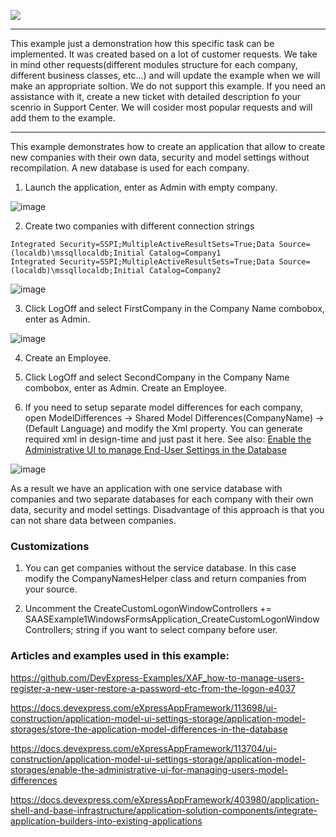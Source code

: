 <!-- default badges list -->
[![](https://img.shields.io/badge/📖_How_to_use_DevExpress_Examples-e9f6fc?style=flat-square)](https://docs.devexpress.com/GeneralInformation/403183)
<!-- default badges end -->

-----
This example just a demonstration how this specific task can be implemented. It was created based on a lot of customer requests. We take in mind other requests(different modules structure for each company, different business classes, etc...) and will update the example when we will make an appropriate soltion. We do not support this example. If you need an assistance with it, create a new ticket with detailed description fo your scenrio in Support Center. We will cosider most popular requests and will add them to the example. 

-----

This example demonstrates how to create an application that allow to create new companies with their own data, security and model settings without recompilation. A new database is used for each company.

1. Launch the application, enter as Admin with empty company.

![image](https://user-images.githubusercontent.com/39731874/214006275-2675b9a2-64d6-4d9f-845b-03737256a33f.png)


2. Create two companies with different connection strings

```
Integrated Security=SSPI;MultipleActiveResultSets=True;Data Source=(localdb)\mssqllocaldb;Initial Catalog=Company1
Integrated Security=SSPI;MultipleActiveResultSets=True;Data Source=(localdb)\mssqllocaldb;Initial Catalog=Company2
```

![image](https://user-images.githubusercontent.com/39731874/214006416-b8ea9832-0e7e-4ab0-bc1a-a0c17116906a.png)


3. Click LogOff and select FirstCompany in the Company Name combobox, enter as Admin.

![image](https://user-images.githubusercontent.com/39731874/214006706-1b2280b1-88a1-4191-8794-864a806e1b8a.png)


4. Create an Employee.

5. Click LogOff and select SecondCompany in the Company Name combobox, enter as Admin. Create an Employee.

6. If you need to setup separate model differences for each company, open ModelDifferences -> Shared Model Differences(CompanyName) -> (Default Language) and modify the Xml property. You can generate required xml in design-time and just past it here. See also: [Enable the Administrative UI to manage End-User Settings in the Database](https://docs.devexpress.com/eXpressAppFramework/113704/ui-construction/application-model-ui-settings-storage/application-model-storages/enable-the-administrative-ui-for-managing-users-model-differences)

![image](https://user-images.githubusercontent.com/39731874/214009179-5d207892-94e2-449b-ba4e-439052f27505.png)

As a result we have an application with one service database with companies and two separate databases for each company with their own data, security and model settings. Disadvantage of this approach is that you can not share data between companies.


### Customizations

1) You can get companies without the service database. In this case modify the CompanyNamesHelper class and return companies from your source.

2) Uncomment the
CreateCustomLogonWindowControllers += SAASExample1WindowsFormsApplication_CreateCustomLogonWindowControllers;
string if you want to select company before user.

### Articles and examples used in this example:

https://github.com/DevExpress-Examples/XAF_how-to-manage-users-register-a-new-user-restore-a-password-etc-from-the-logon-e4037

https://docs.devexpress.com/eXpressAppFramework/113698/ui-construction/application-model-ui-settings-storage/application-model-storages/store-the-application-model-differences-in-the-database

https://docs.devexpress.com/eXpressAppFramework/113704/ui-construction/application-model-ui-settings-storage/application-model-storages/enable-the-administrative-ui-for-managing-users-model-differences

https://docs.devexpress.com/eXpressAppFramework/403980/application-shell-and-base-infrastructure/application-solution-components/integrate-application-builders-into-existing-applications


